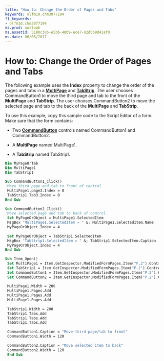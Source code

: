 ```yaml
---
title: "How to: Change the Order of Pages and Tabs"
keywords: olfm10.chm3077194
f1_keywords:
- olfm10.chm3077194
ms.prod: outlook
ms.assetid: 5180c30b-e5bb-48b9-ece7-02d5b8d41af0
ms.date: 06/08/2017
---
```



# How to: Change the Order of Pages and Tabs

The following example uses the  **Index** property to change the order of the pages and tabs in a **[MultiPage](multipage-object-outlook-forms-script.md)** and **[TabStrip](tabstrip-object-outlook-forms-script.md)**. The user chooses CommandButton1 to move the third page and tab to the front of the  **MultiPage** and **TabStrip**. The user chooses CommandButton2 to move the selected page and tab to the back of the  **MultiPage** and **TabStrip**.

To use this example, copy this sample code to the Script Editor of a form. Make sure that the form contains:

- Two  **[CommandButton](commandbutton-object-outlook-forms-script.md)** controls named CommandButton1 and CommandButton2.
    
- A  **MultiPage** named MultiPage1.
    
- A  **TabStrip** named TabStrip1.
    



```vb
Dim MyPageOrTab 
Dim MultiPage1 
Dim TabStrip1 
 
Sub CommandButton1_Click() 
'Move third page and tab to front of control 
 MultiPage1.page3.Index = 0 
 TabStrip1.Tab3.Index = 0 
End Sub 
 
Sub CommandButton2_Click() 
'Move selected page and tab to back of control 
 Set MyPageOrObject = MultiPage1.SelectedItem 
 MsgBox "MultiPage1.SelectedItem = " &; MultiPage1.SelectedItem.Name 
 MyPageOrObject.Index = 4 
 
 Set MyPageOrObject = TabStrip1.SelectedItem 
 MsgBox "TabStrip1.SelectedItem = " &; TabStrip1.SelectedItem.Caption 
 MyPageOrObject.Index = 4 
End Sub 
 
Sub Item_Open() 
 Set MultiPage1 = Item.GetInspector.ModifiedFormPages.Item("P.2").Controls("MultiPage1") 
 Set TabStrip1 = Item.GetInspector.ModifiedFormPages.Item("P.2").Controls("TabStrip1") 
 Set CommandButton1 = Item.GetInspector.ModifiedFormPages.Item("P.2").Controls("CommandButton1") 
 Set CommandButton2 = Item.GetInspector.ModifiedFormPages.Item("P.2").Controls("CommandButton2") 
 
 MultiPage1.Width = 200 
 MultiPage1.Pages.Add 
 MultiPage1.Pages.Add 
 MultiPage1.Pages.Add 
 
 TabStrip1.Width = 200 
 TabStrip1.Tabs.Add 
 TabStrip1.Tabs.Add 
 TabStrip1.Tabs.Add 
 
 CommandButton1.Caption = "Move third page/tab to front" 
 CommandButton1.Width = 120 
 
 CommandButton2.Caption = "Move selected item to back" 
 CommandButton2.Width = 120 
 End Sub
```


